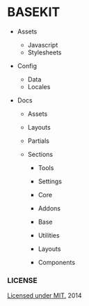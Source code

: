 # BASEKIT

- Assets
  - Javascript
  - Stylesheets

- Config
  - Data
  - Locales

- Docs
  - Assets
  - Layouts
  - Partials

  - Sections
    - Tools
    - Settings
    - Core
    - Addons
    - Base

    - Utilities
    - Layouts
    - Components


### LICENSE
[Licensed under MIT.](./license.md) 2014
